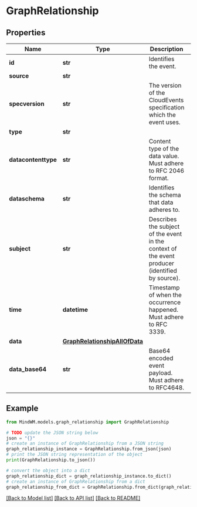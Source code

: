 # GraphRelationship


## Properties

Name | Type | Description | Notes
------------ | ------------- | ------------- | -------------
**id** | **str** | Identifies the event. | 
**source** | **str** |  | 
**specversion** | **str** | The version of the CloudEvents specification which the event uses. | 
**type** | **str** |  | 
**datacontenttype** | **str** | Content type of the data value. Must adhere to RFC 2046 format. | [optional] 
**dataschema** | **str** | Identifies the schema that data adheres to. | [optional] 
**subject** | **str** | Describes the subject of the event in the context of the event producer (identified by source). | [optional] 
**time** | **datetime** | Timestamp of when the occurrence happened. Must adhere to RFC 3339. | [optional] 
**data** | [**GraphRelationshipAllOfData**](GraphRelationshipAllOfData.md) |  | [optional] 
**data_base64** | **str** | Base64 encoded event payload. Must adhere to RFC4648. | [optional] 

## Example

```python
from MindWM.models.graph_relationship import GraphRelationship

# TODO update the JSON string below
json = "{}"
# create an instance of GraphRelationship from a JSON string
graph_relationship_instance = GraphRelationship.from_json(json)
# print the JSON string representation of the object
print(GraphRelationship.to_json())

# convert the object into a dict
graph_relationship_dict = graph_relationship_instance.to_dict()
# create an instance of GraphRelationship from a dict
graph_relationship_from_dict = GraphRelationship.from_dict(graph_relationship_dict)
```
[[Back to Model list]](../README.md#documentation-for-models) [[Back to API list]](../README.md#documentation-for-api-endpoints) [[Back to README]](../README.md)


